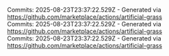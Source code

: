 Commits: 2025-08-23T23:37:22.529Z - Generated via https://github.com/marketplace/actions/artificial-grass
<br>
Commits: 2025-08-23T23:37:22.529Z - Generated via https://github.com/marketplace/actions/artificial-grass
<br>
Commits: 2025-08-23T23:37:22.529Z - Generated via https://github.com/marketplace/actions/artificial-grass
<br>

